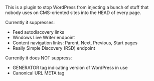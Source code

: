 This is a plugin to stop WordPress from injecting a bunch of stuff that nobody uses on CMS-oriented sites into the HEAD of every page.

Currently it suppresses:
* Feed autodiscovery links
* Windows Live Writer endpoint
* Content navigation links: Parent, Next, Previous, Start pages
* Really Simple Discovery (RSD) endpoint

Currently it does NOT suppress:
* GENERATOR tag indicating version of WordPress in use
* Canonical URL META tag
